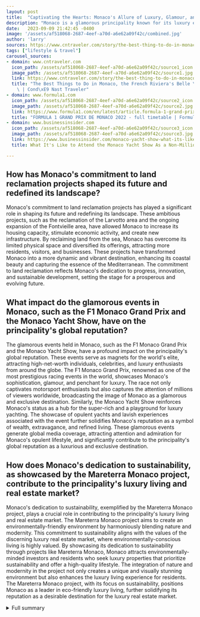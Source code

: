 ```yaml
---
layout: post
title:  "Captivating the Hearts: Monaco's Allure of Luxury, Glamour, and History"
description: "Monaco is a glamorous principality known for its luxury events, super yachts, fast cars, and rich history. It is also home to famous landmarks such as the Prince's Palace and the Casino de Monte-Carlo. In recent years, Monaco has become more accessible to travelers looking for a longer stay, with new attractions and renovated hotels. The principality is located on the French Riviera and is about the same size as Central Park."
date:   2023-09-09 21:42:45 -0400
image: '/assets/af518068-2687-4eef-a70d-a6e62a09f42c/combined.jpg'
author: 'larry'
sources: https://www.cntraveler.com/story/the-best-thing-to-do-in-monaco https://www.formula1.com/en/latest/article.formula-1-grand-prix-de-monaco-2022-timetable.1kBhZAwBrOkqhUYREVhFYr.html https://www.businessinsider.com/monaco-yacht-show-what-its-like-to-attend-not-a-millionaire-photos https://www.visitmonaco.com/en/place/monuments-museums/22156/prince-s-palace https://meetings.montecarlosbm.com/en/uniques-venues/salle-belle-epoque https://www.heremagazine.com/articles/monaco-normal-guide https://www.montecarlosbm.com/en/hotel-monaco/hotel-paris-monte-carlo https://blog.lacosta-properties-monaco.com/monaco-land-reclamation-projects/
tags: ["lifestyle & travel"]
carousel_sources:
- domain: www.cntraveler.com
  icon_path: /assets/af518068-2687-4eef-a70d-a6e62a09f42c/source1_icon.jpg
  image_path: /assets/af518068-2687-4eef-a70d-a6e62a09f42c/source1.jpg
  link: https://www.cntraveler.com/story/the-best-thing-to-do-in-monaco
  title: "The Best Things to Do in Monaco, the French Riviera's Belle \xC9poque Gem\
    \ | Cond\xE9 Nast Traveler"
- domain: www.formula1.com
  icon_path: /assets/af518068-2687-4eef-a70d-a6e62a09f42c/source2_icon.jpg
  image_path: /assets/af518068-2687-4eef-a70d-a6e62a09f42c/source2.jpg
  link: https://www.formula1.com/en/latest/article.formula-1-grand-prix-de-monaco-2022-timetable.1kBhZAwBrOkqhUYREVhFYr.html
  title: "FORMULA 1 GRAND PRIX DE MONACO 2022 - full timetable | Formula 1\xC2\xAE"
- domain: www.businessinsider.com
  icon_path: /assets/af518068-2687-4eef-a70d-a6e62a09f42c/source3_icon.jpg
  image_path: /assets/af518068-2687-4eef-a70d-a6e62a09f42c/source3.jpg
  link: https://www.businessinsider.com/monaco-yacht-show-what-its-like-to-attend-not-a-millionaire-photos
  title: What It's Like to Attend the Monaco Yacht Show As a Non-Millionaire

---
```


## How has Monaco's commitment to land reclamation projects shaped its future and redefined its landscape?
Monaco's commitment to land reclamation projects has played a significant role in shaping its future and redefining its landscape. These ambitious projects, such as the reclamation of the Larvotto area and the ongoing expansion of the Fontvieille area, have allowed Monaco to increase its housing capacity, stimulate economic activity, and create new infrastructure. By reclaiming land from the sea, Monaco has overcome its limited physical space and diversified its offerings, attracting more residents, visitors, and businesses. These projects have transformed Monaco into a more dynamic and vibrant destination, enhancing its coastal beauty and capturing the essence of the Mediterranean. The commitment to land reclamation reflects Monaco's dedication to progress, innovation, and sustainable development, setting the stage for a prosperous and evolving future.

## What impact do the glamorous events in Monaco, such as the F1 Monaco Grand Prix and the Monaco Yacht Show, have on the principality's global reputation?
The glamorous events held in Monaco, such as the F1 Monaco Grand Prix and the Monaco Yacht Show, have a profound impact on the principality's global reputation. These events serve as magnets for the world's elite, attracting high-net-worth individuals, celebrities, and luxury enthusiasts from around the globe. The F1 Monaco Grand Prix, renowned as one of the most prestigious racing events in the world, showcases Monaco's sophistication, glamour, and penchant for luxury. The race not only captivates motorsport enthusiasts but also captures the attention of millions of viewers worldwide, broadcasting the image of Monaco as a glamorous and exclusive destination. Similarly, the Monaco Yacht Show reinforces Monaco's status as a hub for the super-rich and a playground for luxury yachting. The showcase of opulent yachts and lavish experiences associated with the event further solidifies Monaco's reputation as a symbol of wealth, extravagance, and refined living. These glamorous events generate global media coverage, attracting attention and admiration for Monaco's opulent lifestyle, and significantly contribute to the principality's global reputation as a luxurious and exclusive destination.

## How does Monaco's dedication to sustainability, as showcased by the Mareterra Monaco project, contribute to the principality's luxury living and real estate market?
Monaco's dedication to sustainability, exemplified by the Mareterra Monaco project, plays a crucial role in contributing to the principality's luxury living and real estate market. The Mareterra Monaco project aims to create an environmentally-friendly environment by harmoniously blending nature and modernity. This commitment to sustainability aligns with the values of the discerning luxury real estate market, where environmentally-conscious living is highly valued. By showcasing its dedication to sustainability through projects like Mareterra Monaco, Monaco attracts environmentally-minded investors and residents who seek luxury properties that prioritize sustainability and offer a high-quality lifestyle. The integration of nature and modernity in the project not only creates a unique and visually stunning environment but also enhances the luxury living experience for residents. The Mareterra Monaco project, with its focus on sustainability, positions Monaco as a leader in eco-friendly luxury living, further solidifying its reputation as a desirable destination for the luxury real estate market.

<details>
  <summary>Full summary</summary>
I. Introduction\n\nMonaco, a captivating principality nestled on the French Riviera, enchants visitors with its allure of luxury, glamour, and history. This glamorous haven is renowned for its opulent events, magnificent landmarks, and continual evolution. As one explores the allure of Monaco, they are transported into a world where elegance and sophistication seamlessly blend with a rich historical tapestry.\n\n
I.1 Description of Monaco\n\n
Nestled on the French Riviera, Monaco is a glittering principality that dazzles with its glamorous lifestyle and breathtaking beauty. Despite its compact size, approximately the same as Central Park, Monaco has cemented its place as a global symbol of luxury and exclusivity. This enticing destination is a playground for the world's elite, boasting a per capita GDP that is the highest in the world. Visitors are captivated by the blend of natural splendor, architectural marvels, and a vibrant cultural scene that Monaco offers.\n\n
I.2 Famous landmarks\n\n
Monaco is adorned with iconic landmarks that epitomize its opulence and grandeur. The Prince's Palace, a private residence with open State Apartments, stands proudly atop the Rock of Monaco. This magnificent structure, steeped in history, showcases opulent rooms and offers breathtaking views of the sparkling Mediterranean Sea. Another testament to Monaco's grandeur is the Casino de Monte-Carlo, a glamorous and opulent casino that transports visitors to a world of high-stakes gaming and refined entertainment.\n\n
II. Events in Monaco\n\n
Monaco's calendar is brimming with exclusive events that further amplify its magnetic allure. Let's delve into some of the most anticipated events that enchant visitors from around the world.\n\n
II.1 F1 Monaco Grand Prix\n\n
The F1 Monaco Grand Prix reigns as one of the most prestigious and exhilarating racing events in the world. Its challenging circuit layout and tight corners mesmerize racing enthusiasts as they witness the skill and precision of Formula 1 drivers. The streets of Monaco transform into a captivating race track, with the 3.337-kilometer Circuit de Monaco serving as the backdrop. The race is not merely a competition but a weekend-long extravaganza that showcases practice sessions, qualifying races, and a series of special events that celebrate the glitz and glamour of Monaco.\n\n
II.2 Monaco Yacht Show\n\n
The Monaco Yacht Show is an event that epitomizes the extravagant lifestyle that Monaco is renowned for. This exclusive showcase welcomes discerning attendees to admire some of the most luxurious and opulent yachts in existence. The principality's status as a hub for the super-rich is highlighted as attendees immerse themselves in the world of superyachts and the lavish experiences associated with them. Although the show was unfortunately canceled in 2020 due to the global pandemic, it is set to resume in September 2021, offering a coveted glimpse into the world of luxury and indulgence.\n\n
II.3 Prince's Palace\n\n
The Prince's Palace stands as a realm of regality and history within Monaco. While it serves as a private residence, the State Apartments are open to visitors during select periods. Stepping into the palace is akin to stepping back in time, as visitors are transported into a world of opulence and grandeur. The palace's artistry and architecture, including the Palace Chapel and opulent rooms such as the Hercule Gallery, Mirror Gallery, and Louis XV Bedroom, provide insight into Monaco's rich history and offer an unforgettable experience.\n\n
II.4 Casino de Monte-Carlo\n\n
Nestled next to the Prince's Palace, the Casino de Monte-Carlo exudes an air of refined elegance and sophistication. This grand casino, with its intricate wood paneling, pink marble columns, and stunning frescoes, by Gabriel Ferrier, offers a gaming experience like no other. Visitors are immersed in an atmosphere of glamour as they explore the various gaming rooms and indulge in the thrill of chance. The Salle Belle Époque, a masterpiece within the casino, serves as a venue for special events, accommodating up to 200 people for dinner or 270 people for cocktails.\n\n
III. Transportation and Accommodations\n\n
III.1 Transportation options\n\n
Monaco offers a range of transportation options that cater to different preferences. Arriving in style is made possible by taking a helicopter ride from Nice, providing a breathtaking aerial view of the stunning coastline. For those seeking to explore the surrounding area, day trips to nearby islands or leisurely boat rides along the Riviera offer unforgettable experiences. Within Monaco itself, buses and the city's free electric bike system provide convenient and eco-friendly means of transportation.\n\n
III.2 Hôtel de Paris Monte-Carlo\n\n
Nestled in the heart of Monaco, the Hôtel de Paris Monte-Carlo epitomizes world-class luxury and offers an experience that is truly unforgettable. The hotel's recent renovation has unveiled new rooms and suites, including the prestigious Princess Grace and Prince Rainier III Suites, exuding elegance and opulence. The hotel's exceptional dining options, such as Le Louis XV - Alain Ducasse and Le Grill, celebrate the flavors of the Mediterranean, tantalizing the taste buds of discerning guests. Delightful attractions within the hotel, including the Jewellers' Courtyard and the Wellness Sky Club, add to the allure of a stay at the Hôtel de Paris Monte-Carlo.\n\n
IV. Land reclamation projects\n\n
Monaco's commitment to innovation and progress is evident through ambitious land reclamation projects that enhance its offerings and redefine its landscape.\n\n
IV.1 Larvotto area\n\n
The Larvotto area underwent a transformative land reclamation project, resulting in an expansion of the beach and the creation of new infrastructure. This regeneration project revitalized Larvotto, offering residents and visitors an enhanced coastal destination that captures the essence of the Mediterranean.\n\n
IV.2 Fontvieille area\n\n
Monaco's dedication to expansion continues with the ongoing land reclamation project in the Fontvieille area. This endeavor aims to increase housing capacity and stimulate economic activity, further enriching the principality's vibrant tapestry.\n\n
IV.3 Mareterra Monaco\n\n
Monaco's commitment to sustainability is showcased through the innovative Mareterra Monaco project. This future land reclamation project strives to create an environmentally-friendly environment, harmoniously blending nature and modernity. Additionally, this project will have a positive impact on Monaco's super-prime real estate market, redefining the landscape of luxury living.\n\n
V. Conclusion\n\n
Monaco, a symphony of elegance and prestige, offers a captivating blend of luxury, glamour, and history. From the exhilarating F1 Monaco Grand Prix and the opulent Monaco Yacht Show to the regal Prince's Palace and the elegant Casino de Monte-Carlo, Monaco's allure is irresistible. Its convenient transportation options and world-class accommodations, exemplified by the Hôtel de Paris Monte-Carlo, ensure an enchanting visit. As Monaco's land reclamation projects push boundaries and shape the principality's future, the allure of this captivating haven continues to evolve. Whether indulging in the finer things in life, exploring historical landmarks, or experiencing Monaco's continual transformation, visitors are invited to immerse themselves in a world that celebrates elegance, sophistication, and true luxury.\n\n
</details>